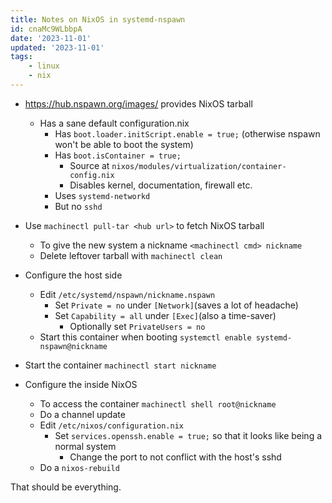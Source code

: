 ```yaml
---
title: Notes on NixOS in systemd-nspawn
id: cnaMc9WLbbpA
date: '2023-11-01'
updated: '2023-11-01'
tags:
    - linux
    - nix
---
```


- <https://hub.nspawn.org/images/> provides NixOS tarball
    - Has a sane default configuration.nix
        - Has `boot.loader.initScript.enable = true;` (otherwise nspawn won't be able to boot the system)
        - Has `boot.isContainer = true;`
            - Source at `nixos/modules/virtualization/container-config.nix`
            - Disables kernel, documentation, firewall etc.
        - Uses `systemd-networkd`
        - But no `sshd`

- Use `machinectl pull-tar <hub url>` to fetch NixOS tarball
    - To give the new system a nickname `<machinectl cmd> nickname`
    - Delete leftover tarball with `machinectl clean`

- Configure the host side
    - Edit `/etc/systemd/nspawn/nickname.nspawn`
        - Set `Private = no` under `[Network]`(saves a lot of headache)
        - Set `Capability = all` under `[Exec]`(also a time-saver)
            - Optionally set `PrivateUsers = no`
    - Start this container when booting `systemctl enable systemd-nspawn@nickname`

- Start the container `machinectl start nickname`

- Configure the inside NixOS
    - To access the container `machinectl shell root@nickname`
    - Do a channel update
    - Edit `/etc/nixos/configuration.nix`
        - Set `services.openssh.enable = true;` so that it looks like being a normal system
            - Change the port to not conflict with the host's sshd
    - Do a `nixos-rebuild`

That should be everything.
